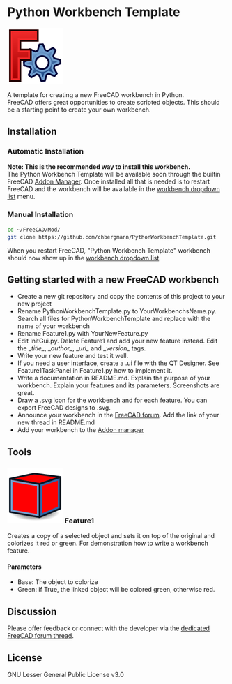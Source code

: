 # Python Workbench Template

![WorkbenchIcon](./freecad.svg)  
    
A template for creating a new FreeCAD workbench in Python.  
FreeCAD offers great opportunities to create scripted objects. This should be a starting point to create your own workbench.
  
## Installation

### Automatic Installation
**Note: This is the recommended way to install this workbench.**  
The Python Workbench Template will be available soon through the builtin FreeCAD [Addon Manager](https://github.com/FreeCAD/FreeCAD-addons#1-builtin-addon-manager).
Once installed all that is needed is to restart FreeCAD and the workbench will be available in the [workbench dropdown list](https://freecadweb.org/wiki/Std_Workbench) menu.

### Manual Installation

```bash
cd ~/FreeCAD/Mod/ 
git clone https://github.com/chbergmann/PythonWorkbenchTemplate.git
```
When you restart FreeCAD, "Python Workbench Template" workbench should now show up in the [workbench dropdown list](https://freecadweb.org/wiki/Std_Workbench).
  
## Getting started with a new FreeCAD workbench
- Create a new git repository and copy the contents of this project to your new project
- Rename PythonWorkbenchTemplate.py to YourWorkbenchsName.py. Search all files for PythonWorkbenchTemplate and replace with the name of your workbench
- Rename Feature1.py with YourNewFeature.py 
- Edit InitGui.py. Delete Feature1 and add your new feature instead. Edit the \__title\__, \__author\__, \__url\__ and \__version\__ tags.
- Write your new feature and test it well.
- If you need a user interface, create a .ui file with the QT Designer. See Feature1TaskPanel in Feature1.py how to implement it.
- Write a documentation in README.md. Explain the purpose of your workbench. Explain your features and its parameters. Screenshots are great.
- Draw a .svg icon for the workbench and for each feature. You can export FreeCAD designs to .svg.
- Announce your workbench in the [FreeCAD forum](https://forum.freecadweb.org/index.php). Add the link of your new thread in README.md
- Add your workbench to the [Addon manager](https://github.com/FreeCAD/FreeCAD-addons)

## Tools
### ![Feature1Icon](./Feature1/feature1.svg) Feature1
Creates a copy of a selected object and sets it on top of the original and colorizes it red or green. For demonstration how to write a workbench feature.

#### Parameters
- Base: The object to colorize
- Green: if True, the linked object will be colored green, otherwise red.


## Discussion
Please offer feedback or connect with the developer via the [dedicated FreeCAD forum thread](LINK).

## License
GNU Lesser General Public License v3.0
